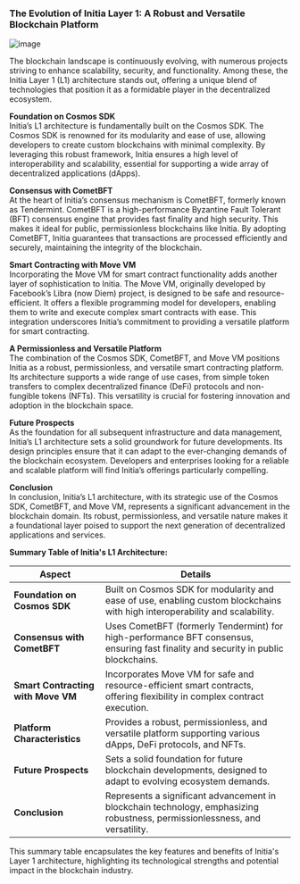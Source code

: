 ### The Evolution of Initia Layer 1: A Robust and Versatile Blockchain Platform

![image](https://github.com/blackowltr/Testnetler-ve-Rehberler/assets/107190154/6c71c9fa-a5be-4d84-80a7-171e4385c6de)

The blockchain landscape is continuously evolving, with numerous projects striving to enhance scalability, security, and functionality. Among these, the Initia Layer 1 (L1) architecture stands out, offering a unique blend of technologies that position it as a formidable player in the decentralized ecosystem.

**Foundation on Cosmos SDK**  
Initia’s L1 architecture is fundamentally built on the Cosmos SDK. The Cosmos SDK is renowned for its modularity and ease of use, allowing developers to create custom blockchains with minimal complexity. By leveraging this robust framework, Initia ensures a high level of interoperability and scalability, essential for supporting a wide array of decentralized applications (dApps).

**Consensus with CometBFT**  
At the heart of Initia’s consensus mechanism is CometBFT, formerly known as Tendermint. CometBFT is a high-performance Byzantine Fault Tolerant (BFT) consensus engine that provides fast finality and high security. This makes it ideal for public, permissionless blockchains like Initia. By adopting CometBFT, Initia guarantees that transactions are processed efficiently and securely, maintaining the integrity of the blockchain.

**Smart Contracting with Move VM**  
Incorporating the Move VM for smart contract functionality adds another layer of sophistication to Initia. The Move VM, originally developed by Facebook’s Libra (now Diem) project, is designed to be safe and resource-efficient. It offers a flexible programming model for developers, enabling them to write and execute complex smart contracts with ease. This integration underscores Initia’s commitment to providing a versatile platform for smart contracting.

**A Permissionless and Versatile Platform**  
The combination of the Cosmos SDK, CometBFT, and Move VM positions Initia as a robust, permissionless, and versatile smart contracting platform. Its architecture supports a wide range of use cases, from simple token transfers to complex decentralized finance (DeFi) protocols and non-fungible tokens (NFTs). This versatility is crucial for fostering innovation and adoption in the blockchain space.

**Future Prospects**  
As the foundation for all subsequent infrastructure and data management, Initia’s L1 architecture sets a solid groundwork for future developments. Its design principles ensure that it can adapt to the ever-changing demands of the blockchain ecosystem. Developers and enterprises looking for a reliable and scalable platform will find Initia’s offerings particularly compelling.

**Conclusion**  
In conclusion, Initia’s L1 architecture, with its strategic use of the Cosmos SDK, CometBFT, and Move VM, represents a significant advancement in the blockchain domain. Its robust, permissionless, and versatile nature makes it a foundational layer poised to support the next generation of decentralized applications and services.

**Summary Table of Initia's L1 Architecture:**

| **Aspect**                      | **Details** |
|---------------------------------|-------------|
| **Foundation on Cosmos SDK**    | Built on Cosmos SDK for modularity and ease of use, enabling custom blockchains with high interoperability and scalability. |
| **Consensus with CometBFT**     | Uses CometBFT (formerly Tendermint) for high-performance BFT consensus, ensuring fast finality and security in public blockchains. |
| **Smart Contracting with Move VM** | Incorporates Move VM for safe and resource-efficient smart contracts, offering flexibility in complex contract execution. |
| **Platform Characteristics**    | Provides a robust, permissionless, and versatile platform supporting various dApps, DeFi protocols, and NFTs. |
| **Future Prospects**            | Sets a solid foundation for future blockchain developments, designed to adapt to evolving ecosystem demands. |
| **Conclusion**                  | Represents a significant advancement in blockchain technology, emphasizing robustness, permissionlessness, and versatility. |

This summary table encapsulates the key features and benefits of Initia's Layer 1 architecture, highlighting its technological strengths and potential impact in the blockchain industry.
